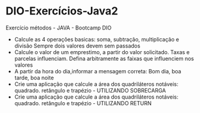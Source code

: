 # DIO-Exercícios-Java2

Exercício métodos - JAVA - Bootcamp DIO



- Calcule as 4 operações basicas: soma, subtração, multiplicação e divisão 
  Sempre dois valores devem sem passados
- Calcule o valor de um emprestimo, a partir do valor solicitado. Taxas e parcelas influenciam. 
  Defina arbitramente as faixas que influenciem nos valores
- A partir da hora do dia,informar a mensagem correta: Bom dia, boa tarde, boa noite
- Crie uma aplicação que calcule a área dos quadriláteros notáveis: quadrado. retângulo e trapézio - UTILIZANDO SOBRECARGA
- Crie uma aplicação que calcule a área dos quadriláteros notáveis: quadrado. retângulo e trapézio - UTILIZANDO RETURN


